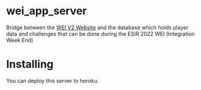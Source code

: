 # wei_app_server

Bridge between the [WEI V2 Website](https://github.com/BDE-ISATI/wei_app_v2) and the database which holds player data and challenges that can be done during the ESIR 2022 WEI (Integration Week End)

# Installing

You can deploy this server to heroku.